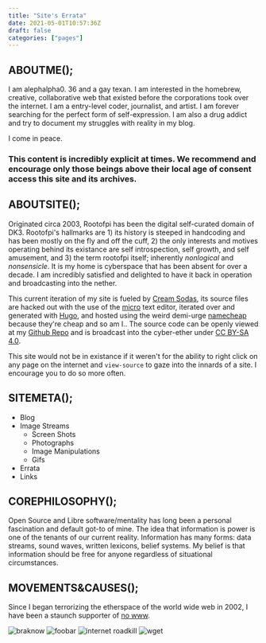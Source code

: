 ```yaml
---
title: "Site's Errata"
date: 2021-05-01T10:57:36Z
draft: false
categories: ["pages"]
---
```



## ABOUTME();
I am alephalpha0. 36 and a gay texan. I am interested in the homebrew, creative, collaborative web that existed before the corporations took over the internet. I am a entry-level coder, journalist, and artist. I am forever searching for the perfect form of self-expression. I am also a drug addict and try to document my struggles with reality in my blog. 

I come in peace.

### This content is incredibly explicit at times. We recommend and encourage only those beings above their local age of consent access this site and its archives. 


## ABOUTSITE();
Originated circa 2003, Rootofpi has been the digital self-curated domain of DK3. 
Rootofpi's  hallmarks are 1) its history is steeped in handcoding and has been mostly on the fly and off the cuff, 2) the only interests and motives operating behind its existance are self introspection, self growth, and self amusement, and 3) the term rootofpi itself; inherently _nonlogical_ and _nonsensicle_. 
It is my home is cyberspace that has been absent for over a decade.
I am incredibly satisfied and delighted to have it back in operation and broadcasting into the nether.

This current iteration of my site is fueled by [Cream Sodas](https://en.m.wikipedia.org/wiki/Cream_soda), its source files are hacked out with the use of the [micro](https://micro-editor.github.io/) text editor, iterated over and generated with [Hugo](https://gohugo.io), and hosted using the weird demi-urge [namecheap](https://namecheap.com) because they're cheap and so am I.. The source code can be openly viewed at my [Github Repo](https://github.com/alephalpha0/rootofpi.me) and is broadcast into the cyber-ether under <a rel="license" href="http://creativecommons.org/licenses/by-sa/4.0/">CC BY-SA 4.0</a>.

This site would not be in existance if it weren't for the ability to right click on any page on the internet and `view-source` to gaze into the innards of a site. I encourage you to do so more often.

## SITEMETA();
* Blog
* Image Streams
  * Screen Shots
  * Photographs
  * Image Manipulations
  * Gifs
* Errata
* Links

## COREPHILOSOPHY();
Open Source and Libre software/mentality has long been a personal fascination and default got-to of mine. The idea that information is power is one of the tenants of our current reality. Information has many forms: data streams, sound waves, written lexicons, belief systems. My belief is that information should be free for anyone regardless of situational circumstances.

## MOVEMENTS&CAUSES();
Since I began terrorizing the etherspace of the world wide web in 2002, I have been a staunch supporter of [no www](https://no-www.org).

![braknow](/assets/images/buttons/braknow.gif) ![foobar](/assets/images/buttons/foobar.png) ![internet roadkill](/assets/images/buttons/internet-roadkill.gif) ![wget](/assets/images/buttons/wget.gif)
